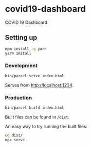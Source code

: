 # covid19-dashboard

COVID 19 Dashboard

## Setting up

```sh
npm install -g yarn
yarn install
```

### Development

```sh
bin/parcel serve index.html
```

Serves from <http://localhost:1234>.

### Production

```sh
bin/parcel build index.html
```

Built files can be found in `/dist`.

An easy way to try running the built files:

```sh
cd dist/
npx serve
```
